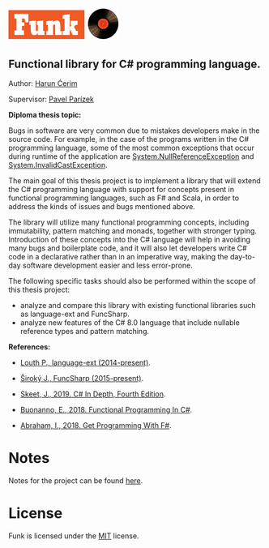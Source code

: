 
<h1 style="color:#f15a24; font-family:Roboto"><img src="Files/funk.png" width="150"/> <img src="Files/vinyl.png" width="60"/></h1>

## Functional library for C# programming language.

Author: [Harun Ćerim](https://cz.linkedin.com/in/haruncerim)

Supervisor: [Pavel Parízek](https://d3s.mff.cuni.cz/people/pavelparizek/)

**Diploma thesis topic:**

Bugs in software are very common due to mistakes developers make in the source code. For example, in the case of the programs written in the C# programming language, some of the most common exceptions that occur during runtime of the application are [System.NullReferenceException](https://docs.microsoft.com/en-us/dotnet/api/system.nullreferenceexception?view=netframework-4.8) and [System.InvalidCastException](https://docs.microsoft.com/en-us/dotnet/api/system.invalidcastexception?view=netframework-4.8). 

The main goal of this thesis project is to implement a library that will extend the C# programming language with support for concepts present in functional programming languages, such as F# and Scala, in order to address the kinds of issues and bugs mentioned above. 

The library will utilize many functional programming concepts, including immutability, pattern matching and monads, together with stronger typing. Introduction of these concepts into the C# language will help in avoiding many bugs and boilerplate code, and it will also let developers write C# code in a declarative rather than in an imperative way, making the day-to-day software development easier and less error-prone.


The following specific tasks should also be performed within the scope of this thesis project:
- analyze and compare this library with existing functional libraries such as language-ext and FuncSharp.
- analyze new features of the C# 8.0 language that include nullable reference types and pattern matching.


**References:**

- [Louth P., language-ext (2014-present)](https://github.com/louthy/language-ext).

- [Široký J., FuncSharp (2015-present)](https://github.com/siroky/FuncSharp).

- [Skeet, J., 2019. C# In Depth, Fourth Edition](https://www.manning.com/books/c-sharp-in-depth-fourth-edition).

- [Buonanno, E., 2018. Functional Programming In C#](https://www.manning.com/books/functional-programming-in-c-sharp).

- [Abraham, I., 2018. Get Programming With F#](https://www.manning.com/books/get-programming-with-f-sharp).

# Notes

Notes for the project can be found [here](/Files/notes.md).

# License

Funk is licensed under the [MIT](/Files/license.txt) license.